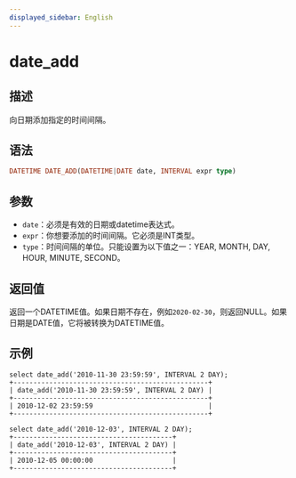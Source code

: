 ```yaml
---
displayed_sidebar: English
---
```


# date_add

## 描述

向日期添加指定的时间间隔。

## 语法

```Haskell
DATETIME DATE_ADD(DATETIME|DATE date, INTERVAL expr type)
```

## 参数

- `date`：必须是有效的日期或datetime表达式。
- `expr`：你想要添加的时间间隔。它必须是INT类型。
- `type`：时间间隔的单位。只能设置为以下值之一：YEAR, MONTH, DAY, HOUR, MINUTE, SECOND。

## 返回值

返回一个DATETIME值。如果日期不存在，例如`2020-02-30`，则返回NULL。如果日期是DATE值，它将被转换为DATETIME值。

## 示例

```Plain
select date_add('2010-11-30 23:59:59', INTERVAL 2 DAY);
+-------------------------------------------------+
| date_add('2010-11-30 23:59:59', INTERVAL 2 DAY) |
+-------------------------------------------------+
| 2010-12-02 23:59:59                             |
+-------------------------------------------------+

select date_add('2010-12-03', INTERVAL 2 DAY);
+----------------------------------------+
| date_add('2010-12-03', INTERVAL 2 DAY) |
+----------------------------------------+
| 2010-12-05 00:00:00                    |
+----------------------------------------+
```